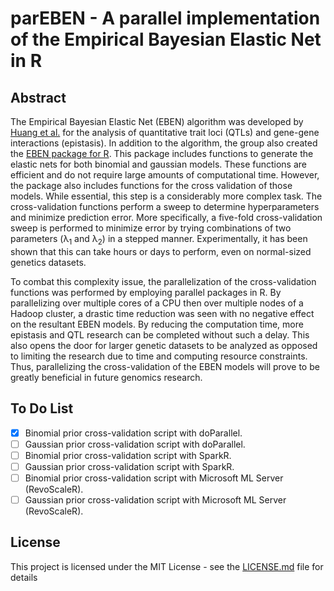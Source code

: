 # parEBEN - A parallel implementation of the Empirical Bayesian Elastic Net in R

## Abstract

The Empirical Bayesian Elastic Net (EBEN) algorithm was developed by [Huang et al.](https://www.nature.com/articles/hdy201479) for the analysis of quantitative trait loci (QTLs) and gene-gene interactions (epistasis). In addition to the algorithm, the group also created the [EBEN package for R](https://cran.r-project.org/package=EBEN). This package includes functions to generate the elastic nets for both binomial and gaussian models. These functions are efficient and do not require large amounts of computational time. However, the package also includes functions for the cross validation of those models. While essential, this step is a considerably more complex task. The cross-validation functions perform a sweep to determine hyperparameters and minimize prediction error. More specifically, a five-fold cross-validation sweep is performed to minimize error by trying combinations of two parameters (λ<sub>1</sub> and λ<sub>2</sub>) in a stepped manner. Experimentally, it has been shown that this can take hours or days to perform, even on normal-sized genetics datasets.

To combat this complexity issue, the parallelization of the cross-validation functions was performed by employing parallel packages in R. By parallelizing over multiple cores of a CPU then over multiple nodes of a Hadoop cluster, a drastic time reduction was seen with no negative effect on the resultant EBEN models. By reducing the computation time, more epistasis and QTL research can be completed without such a delay. This also opens the door for larger genetic datasets to be analyzed as opposed to limiting the research due to time and computing resource constraints. Thus, parallelizing the cross-validation of the EBEN models will prove to be greatly beneficial in future genomics research.

## To Do List
- [x] Binomial prior cross-validation script with doParallel.
- [ ] Gaussian prior cross-validation script with doParallel.
- [ ] Binomial prior cross-validation script with SparkR.
- [ ] Gaussian prior cross-validation script with SparkR.
- [ ] Binomial prior cross-validation script with Microsoft ML Server (RevoScaleR).
- [ ] Gaussian prior cross-validation script with Microsoft ML Server (RevoScaleR).

## License

This project is licensed under the MIT License - see the [LICENSE.md](LICENSE.md) file for details
